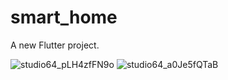 # smart_home

A new Flutter project.

![studio64_pLH4zfFN9o](https://user-images.githubusercontent.com/94138023/216471932-7d6412eb-98e4-41a8-b8b5-a806531bf1cf.png)
![studio64_a0Je5fQTaB](https://user-images.githubusercontent.com/94138023/216471944-a86ac1aa-7898-4b79-81f4-4a8d70a9e699.png)
